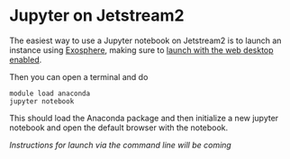# Jupyter on Jetstream2

The easiest way to use a Jupyter notebook on Jetstream2 is to launch an instance using [Exosphere](../ui/exo/exo.md), making sure to [launch with the web desktop enabled](https://docs.jetstream-cloud.org/ui/exo/create_instance/#configure-instance).

Then you can open a terminal and do

    module load anaconda
    jupyter notebook

This should load the Anaconda package and then initialize a new jupyter notebook and open the default browser with the notebook.

*Instructions for launch via the command line will be coming*

